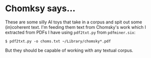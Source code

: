 # Chomksy says...

These are some silly AI toys that take in a corpus and spit out some
(in)coherent text.  I'm feeding them text from Chomsky's work which
I extracted from PDFs I have using `pdf2txt.py` from `pdfminer.six`:

    $ pdf2txt.py -o choms.txt ~/Library/chomsky*.pdf

But they should be capable of working with any textual corpus.
